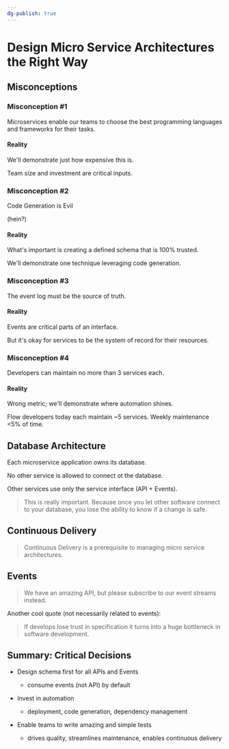 ```yaml
---
dg-publish: true
---
```

# Design Micro Service Architectures the Right Way

## Misconceptions

### Misconception \#1

Microservices enable our teams to choose the best programming languages and frameworks for their tasks.

#### Reality

We'll demonstrate just how expensive this is.

Team size and investment are critical inputs.


### Misconception \#2

Code Generation is Evil

(hein?)

#### Reality

What's important is creating a defined schema that is 100% trusted.

We'll demonstrate one technique leveraging code generation.


### Misconception \#3

The event log must be the source of truth.

#### Reality

Events are critical parts of an interface.

But it's okay for services to be the system of record for their resources.


### Misconception \#4

Developers can maintain no more than 3 services each.

#### Reality

Wrong metric; we'll demonstrate where automation shines.

Flow developers today each maintain ~5 services. Weekly maintenance <5% of time.


## Database Architecture

Each microservice application owns its database.

No other service is allowed to connect ot the database.

Other services use only the service interface (API + Events).

> This is really important. Because once you let other software connect to your database, you lose the ability to know if a change is safe.


## Continuous Delivery

> Continuous Delivery is a prerequisite to managing micro service architectures.


## Events

> We have an amazing API, but please subscribe to our event streams instead.
 
Another cool quote (not necessarily related to events):

> If develops lose trust in specification it turns into a huge bottleneck in software development.


## Summary: Critical Decisions

- Design schema first for all APIs and Events
    - consume events (not API) by default

- Invest in automation
    - deployment, code generation, dependency management

- Enable teams to write amazing and simple tests
    - drives quality, streamlines maintenance, enables continuous delivery

